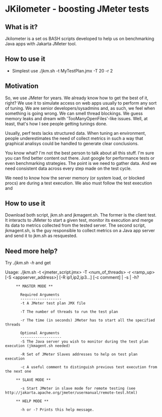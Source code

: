 JKilometer - boosting JMeter tests
==================================

What is it?
-----------
Jkilometer is a set os BASH scripts developed to help us on benchmarking Java apps with Jakarta JMeter tool.

How to use it
-------------
* Simplest use
 ./jkm.sh -t MyTestPlan.jmx -T 20 -r 2


Motivation
----------
So, we use JMeter for years. We already know how to get the best of it, right? We use it to simulate access on web apps usually to perform any sort of tuning. We are senior developers/sysadmins and, as such, we feel when something is going wrong. We can smell thread blockings. We guess memory leaks and dream with 'TooManyOpenFiles'-like issues. Well, at least, that's how I see people getting tunings done.

Usually, perf tests lacks structured data. When tuning an environment, people underestimates the need of collect metrics in such a way that graphical analisys could be handled to generate clear conclusions. 

You know what? I'm not the best person to talk about all this stuff. I'm sure you can find better content out there. Just google for performance tests or even benchmarking strategies. The point is we need to gather data. And we need consistent data across every step made on the test cycle.

We need to know how the server memory (or system load, or blocked procs) are during a test execution. We also must follow the test execution and

How to use it
-------------

Download both script, jkm.sh and jkmagent.sh. The former is the client test. It interacts to JMeter to start a given test, monitor its execution and merge its data to metrics collected from the tested server. The second script, jkmagent.sh, is the guy responsible to collect metrics on a Java app server and send it to jkm.sh as resquested.

Need more help?
---------------
Try *./jkm.sh -h* and get

Usage:  ./jkm.sh -t <jmeter_script.jmx> -T <num_of_threads> -r <ramp_up> [-S <appserver_address>] [-R ip1,ip2,ip3...] [-c comment] | -s | -h?

         ** MASTER MODE **

           Required Arguments
           -------------------
           -t A JMeter test plan JMX file

           -T The number of threads to run the test plan

           -r The time (in seconds) JMeter has to start all the specified threads

           Optional Arguments
           -------------------
           -S The Java server you wish to monitor during the test plan execution (jkmagent.sh needed)

           -R Set of JMeter Slaves addresses to help on test plan execution

           -c A useful comment to distinguish previous test execution from the next one

         ** SLAVE MODE **

           -s Start JMeter in slave mode for remote testing (see http://jakarta.apache.org/jmeter/usermanual/remote-test.html)

         ** HELP MODE **

           -h or -? Prints this help message.
